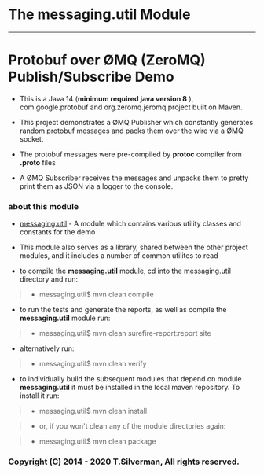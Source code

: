 #  The **messaging.util**  Module
---

# Protobuf over ØMQ (ZeroMQ) Publish/Subscribe Demo

*	This is a Java 14 (**minimum required java version 8** ), com.google.protobuf and org.zeromq.jeromq project built on Maven.


*	This project demonstrates a ØMQ Publisher which constantly generates random protobuf messages and packs them over the wire via a ØMQ socket.


*	The protobuf messages were pre-compiled by __protoc__ compiler from __.proto__ files


*	A ØMQ Subscriber receives the messages and unpacks them to pretty print them as JSON via a logger to the console.

### about this module ###

*	[messaging.util](.) - A module which contains various utility classes and constants for the demo


*	This module also serves as a library, shared between the other project modules, and it includes a number of common utilites to read


*	to compile the __messaging.util__ module, cd into the messaging.util directory and run:


> *	messaging.util$ mvn clean compile

*	to run the tests and generate the reports, as well as compile the __messaging.util__ module run:

> *	messaging.util$ mvn clean surefire-report:report site

*	alternatively run:

> *	messaging.util$ mvn clean verify

*	to individually build the subsequent modules that depend on module __messaging.util__ it must be installed in the local maven repository. To install it run:

> *	messaging.util$ mvn clean install

> *	or, if you won't clean any of the module directories again:

> *	messaging.util$ mvn clean package



### Copyright (C) 2014 - 2020 T.Silverman, All rights reserved. ###

